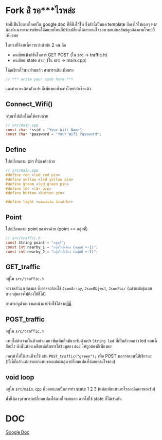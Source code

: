 # Fork สิ รอ***ไรหล่ะ
ข้อนี้เป็นไปตามโจทย์ใน google doc ที่พี่ทิ้งไว้ให้ ซึ่งตัวนี้เป็นแค่ template ที่เอาไว้ให้เฉยๆ หากน้องมีแนวทางการเขียนโค้ดแบบไหนก็ปรับเปลี่ยนได้เลยตามใจชอบ ขอแค่ผลลัพธ์ถูกต้องตามโจทย์ก็เพียงพอ

ในทางที่ดีงานนี้ควรแบ่งทำกัน 2 คน คือ
- คนเขียนฟังก์ชันในการ GET POST (ใน src -> traffic.h)
- คนเขียน state ต่างๆ (ใน src -> main.cpp)

โค้ดเขียนไว้บางส่วนแล้ว สามารถเติมเพิ่มตรง 
``` c
// *** write your code here ***
```
และทำการแก้ค่าตัวแปร ก็เพียงพอที่จะทำโจทย์สำเร็จแล้ว

## Connect_Wifi()
กรุณาไปเติมโค้ดให้ครบด้วย
``` c
// src/main.cpp
const char *ssid = "Your Wifi Name";
const char *password = "Your Wifi Password";
```

## Define
ไปเปลี่ยนตาม pin ที่น้องต่อด้วย
``` c
// src/main.cpp
#define red <led red pin>
#define yellow <led yellow pin>
#define green <led green pin>
#define ldr <ldr pin>
#define button <button pin>

#define light <แสดงมันมืด มีค่าเท่าไหร่>
```

## Point
ไปเปลี่ยนตาม point ของเราด้วย (point == กลุ่มที่)
``` c
// src/traffic.h
const String point = "กลุ่มที่";
const int nearby_1 = "กลุ่มใกล้เคียง (กลุ่มที่ +-1)";
const int nearby_2 = "กลุ่มใกล้เคียง (กลุ่มที่ +-1)";
```

## GET_traffic
อยู่ใน `src/traffic.h`

จะขาดส่วน แสดงผล ซึ่งอาจจะต้องใช้ `JsonArray`, `JsonObject`, `JsonPair` (แล้วแต่กลุ่มเลย บางกลุ่มอาจไม่ต้องใช้ก็ได้)

สามารถดูตัวอย่างและนำมาปรับใช้ได้จาก[ที่นี่](https://stackoverflow.com/questions/71023794/getting-json-keys-from-an-array-from-an-object-using-arduinojson)

## POST_traffic
อยู่ใน `src/traffic.h`

แทบไม่ต่างจากในตัวอย่างเลย เพิ่มเติมคือมันจะรับตัวแปร `String led` ที่เป็นตัวบอกว่า led ตอนนี้สีอะไร ดังนั้นน้องเหลือแค่เติมการใส่ข้อมูลลง `doc` ให้ถูกต้องก็เพียงพอ

เวลานำไปใช้งานก็จะใช้ เช่น `POST_traffic("green");` เพื่อ POST บอกว่าตอนนี้สีเขียวนะ (ทั้งนี้ก็แล้วแต่การออกแบบของแต่ละกลุ่ม เปลี่ยนแปลงได้เลยตามใจชอบ)

## void loop
อยู่ใน `src/main.cpp`
พี่ออกแบบเป็นการทำ state 1 2 3 (แต่ละอันแทนอะไรลองคิดเอานะครับ)

ทั้งนี้น้องๆสามารถเปลี่ยนแปลงได้ตามใจชอบเลย อาจไม่ใช้ state ก็ได้เช่นกัน

# DOC
[Google Doc](https://docs.google.com/document/d/1WDnPvVdG5Sv5STsbMxcOpFad4R2GMMGk-eMUh6Ukz0c/edit?usp=sharing)